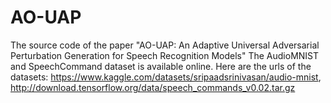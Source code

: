 # AO-UAP
The source code of the paper "AO-UAP: An Adaptive Universal Adversarial Perturbation Generation for Speech Recognition Models"
The AudioMNIST and SpeechCommand dataset is available online. Here are the urls of the datasets: https://www.kaggle.com/datasets/sripaadsrinivasan/audio-mnist, http://download.tensorflow.org/data/speech_commands_v0.02.tar.gz
